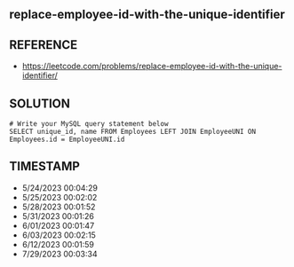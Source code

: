 ## replace-employee-id-with-the-unique-identifier

## REFERENCE

- https://leetcode.com/problems/replace-employee-id-with-the-unique-identifier/

## SOLUTION

``` MySQL
# Write your MySQL query statement below
SELECT unique_id, name FROM Employees LEFT JOIN EmployeeUNI ON Employees.id = EmployeeUNI.id
```


## TIMESTAMP

- 5/24/2023 00:04:29
- 5/25/2023 00:02:02
- 5/28/2023 00:01:52
- 5/31/2023 00:01:26
- 6/01/2023 00:01:47
- 6/03/2023 00:02:15
- 6/12/2023 00:01:59
- 7/29/2023 00:03:34
